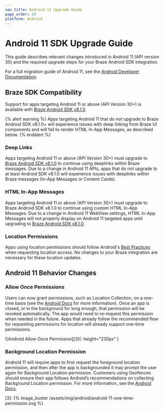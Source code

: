 ```yaml
---
nav_title: Android 11 Upgrade Guide
page_order: 10
platform: Android
---
```


# Android 11 SDK Upgrade Guide

This guide describes relevant changes introduced in Android 11 (API version 30) and the required upgrade steps for your Braze Android SDK integration.

For a full migration guide of Android 11, see the [Android Developer Documentation](https://developer.android.com/preview/migration).

## Braze SDK Compatibility

Support for apps targeting Android 11 or above (API Version 30+) is available with [Braze Android SDK v8.1.0][1].

{% alert warning %}
Apps targeting Android 11 that _do not_ upgrade to Braze Android SDK v8.1.0+ will experience issues with deep linking from Braze UI components and will fail to render HTML In-App Messages, as described below.
{% endalert %}
 
### Deep Links

Apps targeting Android 11 or above (API Version 30+) must upgrade to [Braze Android SDK v8.1.0][1] to continue using deeplinks within Braze messages. Due to a change in Android 11 APIs, apps that do not upgrade to at least Android SDK v8.1.0 will experience issues with deeplinks within Braze messages (In-App Messages or Content Cards).

### HTML In-App Messages

Apps targeting Android 11 or above (API Version 30+) must upgrade to Braze Android SDK v8.1.0 to continue using custom HTML In-App Messages. Due to a change in Android 11 WebView settings, HTML In-App Messages will not properly display on Android 11 targeted apps until upgrading to [Braze Android SDK v8.1.0][1]. 

### Location Permissions

Apps using location permissions should follow Android's [Best Practices](https://developer.android.com/preview/privacy/location#change-details) when requesting location access. No changes to your Braze integration are necessary for these location updates.

## Android 11 Behavior Changes

### Allow Once Permissions

Users can now grant permissions, such as Location Collection, on a one-time basis (see the [Android Docs](https://developer.android.com/preview/privacy/location#one-time-access) for more information). Once an app is closed, or in the background for long enough, that permission will be revoked automatically. The app would need to re-request this permission when needed in the future. Apps that already follow the recommended flow for requesting permissions for location will already support one-time permissions.

![Android Allow Once Permission][3]{: height="230px" }

### Background Location Permission

Android 11 will require apps to first request the foreground location permission, and then after the app is backgrounded it may prompt the user again for Background Location permission. 
Customers using Geofences should ensure their app follows Android’s recommendations on collecting Background Location permission. For more information, see the [Android Docs](https://developer.android.com/preview/privacy/location#background-location).


[1]: https://github.com/Appboy/appboy-android-sdk/blob/master/CHANGELOG.md#810
[3]: {% image_buster /assets/img/android/android-11-one-time-permission.svg %}
